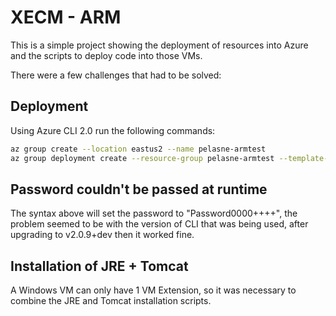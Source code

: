 # XECM - ARM

This is a simple project showing the deployment of resources into Azure and the scripts to deploy code into those VMs.

There were a few challenges that had to be solved:

## Deployment

Using Azure CLI 2.0 run the following commands:

```bash
az group create --location eastus2 --name pelasne-armtest
az group deployment create --resource-group pelasne-armtest --template-file main.json --parameters @param.json --parameters adminPassword=Password0000++++
```

## Password couldn't be passed at runtime

The syntax above will set the password to "Password0000++++", the problem seemed to be with the version of CLI that was being used, after upgrading to v2.0.9+dev then it worked fine.

## Installation of JRE + Tomcat

A Windows VM can only have 1 VM Extension, so it was necessary to combine the JRE and Tomcat installation scripts.